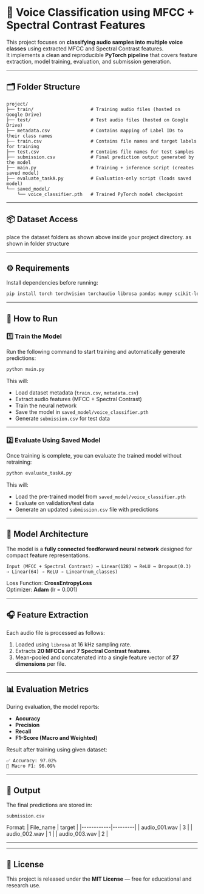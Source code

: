# 🎤 Voice Classification using MFCC + Spectral Contrast Features

This project focuses on **classifying audio samples into multiple voice classes** using extracted MFCC and Spectral Contrast features.  
It implements a clean and reproducible **PyTorch pipeline** that covers feature extraction, model training, evaluation, and submission generation.

---

## 🗂️ Folder Structure

```
project/
├── train/                     # Training audio files (hosted on Google Drive)
├── test/                      # Test audio files (hosted on Google Drive)
├── metadata.csv               # Contains mapping of Label IDs to their class names
├── train.csv                  # Contains file names and target labels for training
├── test.csv                   # Contains file names for test samples
├── submission.csv             # Final prediction output generated by the model
├── main.py                    # Training + inference script (creates saved model)
├── evaluate_taskA.py          # Evaluation-only script (loads saved model)
└── saved_model/
    └── voice_classifier.pth   # Trained PyTorch model checkpoint
```

---

## 📦 Dataset Access

place the dataset folders as shown above inside your project directory.
as shown in folder structure

---

## ⚙️ Requirements

Install dependencies before running:
```bash
pip install torch torchvision torchaudio librosa pandas numpy scikit-learn tqdm
```

---

## 🚀 How to Run

### 1️⃣ Train the Model
Run the following command to start training and automatically generate predictions:
```bash
python main.py
```

This will:
- Load dataset metadata (`train.csv`, `metadata.csv`)
- Extract audio features (MFCC + Spectral Contrast)
- Train the neural network
- Save the model in `saved_model/voice_classifier.pth`
- Generate `submission.csv` for test data

---

### 2️⃣ Evaluate Using Saved Model
Once training is complete, you can evaluate the trained model without retraining:
```bash
python evaluate_taskA.py
```

This will:
- Load the pre-trained model from `saved_model/voice_classifier.pth`
- Evaluate on validation/test data
- Generate an updated `submission.csv` file with predictions

---

## 🧠 Model Architecture

The model is a **fully connected feedforward neural network** designed for compact feature representations.

```
Input (MFCC + Spectral Contrast) → Linear(128) → ReLU → Dropout(0.3)
→ Linear(64) → ReLU → Linear(num_classes)
```

Loss Function: **CrossEntropyLoss**  
Optimizer: **Adam** (lr = 0.001)

---

## 🎧 Feature Extraction

Each audio file is processed as follows:
1. Loaded using `librosa` at 16 kHz sampling rate.  
2. Extracts **20 MFCCs** and **7 Spectral Contrast features**.  
3. Mean-pooled and concatenated into a single feature vector of **27 dimensions** per file.

---

## 📊 Evaluation Metrics

During evaluation, the model reports:
- **Accuracy**
- **Precision**
- **Recall**
- **F1-Score (Macro and Weighted)**

Result after training using given dataset:
```
✅ Accuracy: 97.02%
🎯 Macro F1: 96.09%
```

---

## 🏁 Output

The final predictions are stored in:
```
submission.csv
```

Format:
| File_name | target |
|------------|---------|
| audio_001.wav | 3 |
| audio_002.wav | 1 |
| audio_003.wav | 2 |

---

---

## 📘 License

This project is released under the **MIT License** — free for educational and research use.
